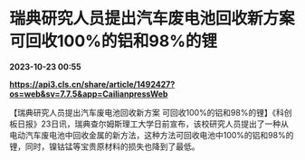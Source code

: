 # 瑞典研究人员提出汽车废电池回收新方案 可回收100%的铝和98%的锂

**2023-10-23 00:55**

**https://api3.cls.cn/share/article/1492427?os=web&sv=7.7.5&app=CailianpressWeb**

【瑞典研究人员提出汽车废电池回收新方案 可回收100%的铝和98%的锂】《科创板日报》23日讯，瑞典查尔姆斯理工大学日前宣布，该校研究人员提出了一种从电动汽车废电池中回收金属的新方法，这种方法可回收电池中100%的铝和98%的锂，同时，镍钴锰等宝贵原材料的损失也降到了最低。